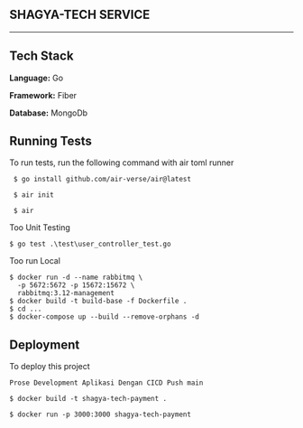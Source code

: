 ## SHAGYA-TECH SERVICE

-----------------------------
## Tech Stack

**Language:** Go

**Framework:** Fiber

**Database:** MongoDb



## Running Tests

To run tests, run the following command with air toml runner

```bash$
 $ go install github.com/air-verse/air@latest
```

```bash$
 $ air init
```

```bash$
 $ air
```

Too Unit Testing

```bash$
$ go test .\test\user_controller_test.go
```
Too run Local

```bash$ cd build/build-base
$ docker run -d --name rabbitmq \
  -p 5672:5672 -p 15672:15672 \
  rabbitmq:3.12-management
$ docker build -t build-base -f Dockerfile .
$ cd ...
$ docker-compose up --build --remove-orphans -d

```
## Deployment

To deploy this project

```bash$ cd build/build-base
Prose Development Aplikasi Dengan CICD Push main
```

``$ docker build -t shagya-tech-payment .
``

``$ docker run -p 3000:3000 shagya-tech-payment
``
